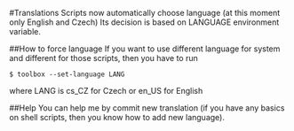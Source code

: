 #Translations
Scripts now automatically choose language (at this moment only English and
Czech) Its decision is based on LANGUAGE environment variable.

##How to force language
If you want to use different language for system and different for those
scripts, then you have to run

    $ toolbox --set-language LANG

where LANG is cs\_CZ for Czech or en\_US for English

##Help
You can help me by commit new translation (if you have any basics on shell
scripts, then you know how to add new language).
